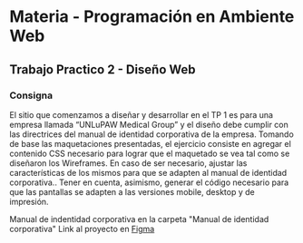 # Materia - Programación en Ambiente Web

## Trabajo Practico 2 - Diseño Web

### Consigna

El sitio que comenzamos a diseñar y desarrollar en el TP 1 es para una empresa llamada “UNLuPAW Medical Group” y el diseño debe cumplir con las directrices del manual de identidad corporativa de la empresa.
Tomando de base las maquetaciones presentadas, el ejercicio consiste en agregar el contenido CSS necesario para lograr que el maquetado se vea tal como se diseñaron los Wireframes. En caso de ser necesario, ajustar las características de los mismos para que se adapten al manual de identidad corporativa..
Tener en cuenta, asimismo, generar el código necesario para que las pantallas se adapten a las versiones mobile, desktop y de impresión.

Manual de indentidad corporativa en la carpeta "Manual de identidad corporativa"
Link al proyecto en <a href="https://www.figma.com/file/duiWhXi78Z4e7LlCR7DGAK/Grupo-6?node-id=0%3A1">Figma</a>

